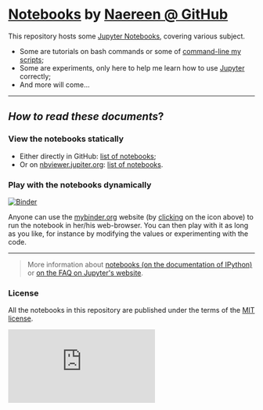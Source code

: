 # [Notebooks](http://mybinder.org/repo/Naereen/notebooks) by [Naereen @ GitHub](https://naereen.github.io/)

This repository hosts some [Jupyter Notebooks](http://jupyter.org/), covering various subject.

- Some are tutorials on bash commands or some of [command-line my scripts](https://bitbucket.org/lbesson/bin/src/master/);
- Some are experiments, only here to help me learn how to use [Jupyter](http://jupyter.org/) correctly;
- And more will come...

----

## *How to read these documents*?

### View the notebooks statically
- Either directly in GitHub: [list of notebooks](https://github.com/Naereen/notebooks/blob/master/);
- Or on [nbviewer.jupiter.org](http://nbviewer.jupiter.org/): [list of notebooks](http://nbviewer.jupyter.org/github/Naereen/notebooks/blob/master/).

### Play with the notebooks dynamically
[![Binder](http://mybinder.org/badge.svg)](http://mybinder.org/repo/Naereen/notebooks)

Anyone can use the [mybinder.org](http://mybinder.org/) website (by [clicking](http://mybinder.org/repo/Naereen/notebooks) on the icon above) to run the notebook in her/his web-browser.
You can then play with it as long as you like, for instance by modifying the values or experimenting with the code.

----

> More information about [notebooks (on the documentation of IPython)](http://nbviewer.jupiter.org/github/ipython/ipython/blob/3.x/examples/Notebook/Index.ipynb) or [on the FAQ on Jupyter's website](http://nbviewer.jupyter.org/faq).

### License
All the notebooks in this repository are published under the terms of the [MIT license](http://lbesson.mit-license.org/).

[![Analytics](https://ga-beacon.appspot.com/UA-38514290-17/github.com/Naereen/notebooks/README.md?pixel)](https://github.com/Naereen/notebooks/)
